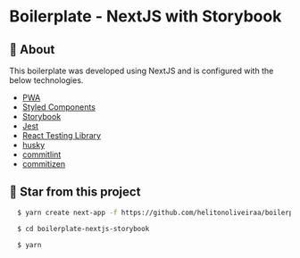 # Boilerplate - NextJS with Storybook

## :memo: About

This boilerplate was developed using NextJS and is configured with the below technologies.

- [PWA]()
- [Styled Components]()
- [Storybook]()
- [Jest]()
- [React Testing Library]()
- [husky]()
- [commitlint]()
- [commitizen]()

## :rocket: Star from this project

```bash
  $ yarn create next-app -f https://github.com/helitonoliveiraa/boilerplate-nextjs-storybook

  $ cd boilerplate-nextjs-storybook

  $ yarn
```
